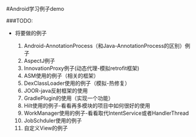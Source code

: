 #Android学习例子demo

###TODO:
* 将要做的例子

   1. Android-AnnotationProcess（和Java-AnnotationProcess的区别）例子
   2. AspectJ例子
   3. InnovationProxy例子(动态代理-模拟retrofit框架)
   4. ASM使用的例子（相关的框架）
   5. DexClassLoader使用的例子（模拟-热修复）
   6. JOOR-java反射框架的使用
   7. GradlePlugin的使用（实现一个功能）
   8. Hilt使用的例子-看看再多模块的项目中如何很好的使用
   9. WorkManager使用的例子-看看取代IntentService或者HandlerThread
   10. JobSchduler使用的例子
   11. 自定义View的例子
   


